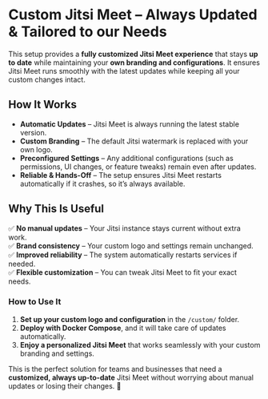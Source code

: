 # **Custom Jitsi Meet – Always Updated & Tailored to our Needs**  

This setup provides a **fully customized Jitsi Meet experience** that stays **up to date** while maintaining your **own branding and configurations**. It ensures Jitsi Meet runs smoothly with the latest updates while keeping all your custom changes intact.  

## **How It Works**  
- **Automatic Updates** – Jitsi Meet is always running the latest stable version.  
- **Custom Branding** – The default Jitsi watermark is replaced with your own logo.  
- **Preconfigured Settings** – Any additional configurations (such as permissions, UI changes, or feature tweaks) remain even after updates.  
- **Reliable & Hands-Off** – The setup ensures Jitsi Meet restarts automatically if it crashes, so it’s always available.  

## **Why This Is Useful**  
✅ **No manual updates** – Your Jitsi instance stays current without extra work.  
✅ **Brand consistency** – Your custom logo and settings remain unchanged.  
✅ **Improved reliability** – The system automatically restarts services if needed.  
✅ **Flexible customization** – You can tweak Jitsi Meet to fit your exact needs.  

### **How to Use It**  
1. **Set up your custom logo and configuration** in the `/custom/` folder.  
2. **Deploy with Docker Compose**, and it will take care of updates automatically.  
3. **Enjoy a personalized Jitsi Meet** that works seamlessly with your custom branding and settings.  

This is the perfect solution for teams and businesses that need a **customized, always up-to-date** Jitsi Meet without worrying about manual updates or losing their changes. 🚀